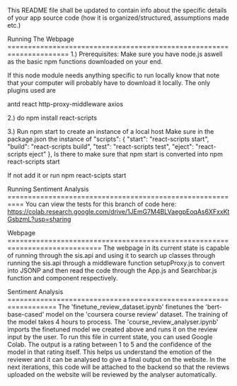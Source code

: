 This README file shall be updated to contain info about the specific details of your app source code (how it is organized/structured, assumptions made etc.)

Running The Webpage =====================================================================
1.) Prerequisites: Make sure you have node.js aswell as the basic npm functions downloaded on your end.

If this node module needs anything specific to run locally know that note that your computer will probably have to download it locally. The only plugins used are 

antd
react
http-proxy-middleware
axios

2.) do npm install react-scripts

3.) Run npm start to create an instance of a local host
Make sure in the package.json the instance of 
 "scripts": {
    "start": "react-scripts start",
    "build": "react-scripts build",
    "test": "react-scripts test",
    "eject": "react-scripts eject"
  },
Is there to make sure that npm start is converted into npm react-scripts start

If not add it or run npm react-scipts start

Running Sentiment Analysis ==========================================================
You can view the tests for this branch of code here: https://colab.research.google.com/drive/1JEmG7M4BLVaegpEoqAs6XFxxKtGsbzmL?usp=sharing

Webpage =============================================================================
The webpage in its current state is capable of running through the sis.api and using it to search up classes through running the sis.api through a middleware function setupProxy.js to convert into JSONP and then read the code through the App.js and Searchbar.js function and component respectively. 

Sentiment Analysis ==================================================================
The 'finetune_review_dataset.ipynb' finetunes the 'bert-base-cased' model on the 'coursera course review' dataset. The training of the model takes 4 hours to process.
The 'course_review_analyser.ipynb' imports the finetuned model we created above and runs it on the review input by the user. To run this file in current state, you can used Google Colab.
The output is a rating between 1 to 5 and the confidence of the model in that rating itself. This helps us understand the emotion of the reviewer and it can be analysed to give a final output on the website.
In the next iterations, this code will be attached to the backend so that the reviews uploaded on the website will be reviewed by the analyser automatically.

